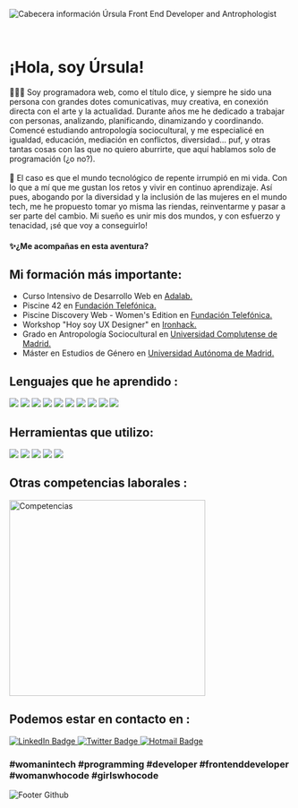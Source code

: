 ![Cabecera información Úrsula Front End Developer and Antrophologist](https://user-images.githubusercontent.com/113980852/229871158-27f065ed-824d-498e-a784-2921a97faf1f.png)
<br>
  

  
<br>
<h1>¡Hola, soy Úrsula!</h1>
👩🏻‍💻 Soy programadora web, como el título dice, y siempre he sido una persona con grandes dotes comunicativas, muy creativa, en conexión directa con el arte y la actualidad. Durante años me he dedicado a trabajar con personas, analizando, planificando, dinamizando y coordinando. Comencé estudiando antropología sociocultural, y me especialicé en igualdad, educación, mediación en conflictos, diversidad... puf, y otras tantas cosas con las que no quiero aburrirte, que aquí hablamos solo de programación (¿o no?).
<br>
   
<br>
🌄 El caso es que el mundo tecnológico de repente irrumpió en mi vida. Con lo que a mí que me gustan los retos y vivir en continuo aprendizaje. Así pues, abogando por la diversidad y la inclusión de las mujeres en el mundo tech, me he propuesto tomar yo misma las riendas, reinventarme y pasar a ser parte del cambio.
Mi sueño es unir mis dos mundos, y con esfuerzo y tenacidad, ¡sé que voy a conseguirlo!

<h4>✨¿Me acompañas en esta aventura?</h4>

<h2>Mi formación más importante:</h2>

- Curso Intensivo de Desarrollo Web en [Adalab.](https://adalab.es/)
- Piscine 42 en [Fundación Telefónica.](https://www.fundaciontelefonica.com/)
- Piscine  Discovery  Web - Women's Edition en [Fundación Telefónica.](https://www.fundaciontelefonica.com/)
- Workshop "Hoy soy UX Designer" en [Ironhack.](https://lp.ironhack.com/es/spain?utm_campaign=MAD_Spain_Madrid_Global_Search_Brand_ES&utm_source=google&utm_content=search-brand&utm_medium=cpc&utm_term=ironhack%20espa%C3%B1a&gclid=Cj0KCQjwla-hBhD7ARIsAM9tQKtDhVZlXqN2L-FfRRPok3yi16bGvbMwCGGgdRBanZ08zrLKhLLU3hIaAgmhEALw_wcB)
- Grado en Antropología Sociocultural en [Universidad Complutense de Madrid.](https://www.ucm.es/)
- Máster en Estudios de Género en [Universidad Autónoma de Madrid.](https://www.uam.es/uam/inicio)

<div>
<h2>Lenguajes que he aprendido :</h2>
   <img src="https://img.shields.io/badge/HTML5-E34F26?style=for-the-badge&logo=html5&logoColor=white"/>
     <img src="https://img.shields.io/badge/CSS3-1572B6?style=for-the-badge&logo=css3&logoColor=white"/>
     <img src="https://img.shields.io/badge/Sass-CC6699?style=for-the-badge&logo=sass&logoColor=white"/> 
 <img src="https://img.shields.io/badge/JavaScript-323330?style=for-the-badge&logo=javascript&logoColor=F7DF1E"/>
 <img src="https://img.shields.io/badge/React-20232A?style=for-the-badge&logo=react&logoColor=61DAFB"/>
   <img src="https://img.shields.io/badge/Node.js-43853D?style=for-the-badge&logo=node.js&logoColor=white"/>
   <img src="https://img.shields.io/badge/Express.js-404D59?style=for-the-badge&logo=Express&logoColor=white"/>
   <img src="https://img.shields.io/badge/SQLite-07405E?style=for-the-badge&logo=sqlite&logoColor=white"/>
 <img src="https://img.shields.io/badge/C-3EB5FF?style=for-the-badge&logo=C&logoColor=white"/>
  <img src="https://img.shields.io/badge/Bash-8E8E8E?style=for-the-badge&logo=BASH&logoColor=white"/>
</div>
<div>
<h2>Herramientas que utilizo:</h2>
  <img src="https://img.shields.io/badge/Visual_Studio_Code-0078D4?style=for-the-badge&logo=visual%20studio%20code&logoColor=white"/>
   <img src="https://img.shields.io/badge/NPM-cc3838?style=for-the-badge&logo=NPM&logoColor=white"/>
  <img src="https://img.shields.io/badge/GitHub-100000?style=for-the-badge&logo=github&logoColor=white"/>
   <img src="https://img.shields.io/badge/GIT-E44C30?style=for-the-badge&logo=git&logoColor=white"/>
  <img src="https://img.shields.io/badge/SLACK-4a154b?style=for-the-badge&logo=SLACK&logoColor=white"/>

   
</div>
<div>
 <h2>Otras competencias laborales :</h2>
 <img width="350" height="350" alt="Competencias" src="https://user-images.githubusercontent.com/113980852/229879936-2fd0c4d2-7bd2-494f-88e5-183f149fbce7.png"></img>
 
  <h2>Podemos estar en contacto en :</h2>
   <a href="https://www.linkedin.com/in/ursulaborregotoledano/">
    <img src="https://img.shields.io/badge/LinkedIn-purple?style=for-the-badge&logo=linkedin&logoColor=white" alt="LinkedIn Badge"/>
  </a>
    <a href="https://twitter.com/TweetHoneySweet">
    <img src="https://img.shields.io/badge/Twitter-3EB5FF?style=for-the-badge&logo=twitter&logoColor=white" alt="Twitter Badge"/>
  </a>
     </a>
     <a href="mailto:ursulaborrego@hotmail.com">
    <img src="https://img.shields.io/badge/Hotmail-blue?style=for-the-badge&logo=gmail&logoColor=white" alt="Hotmail Badge"/>
  </a>
  
 

</div>
<h3>#womanintech #programming #developer #frontenddeveloper #womanwhocode #girlswhocode</h3>

![Footer Github](https://user-images.githubusercontent.com/113980852/229883842-8849d8bd-1ab3-4ff2-b4bd-56b996c147e2.png)
